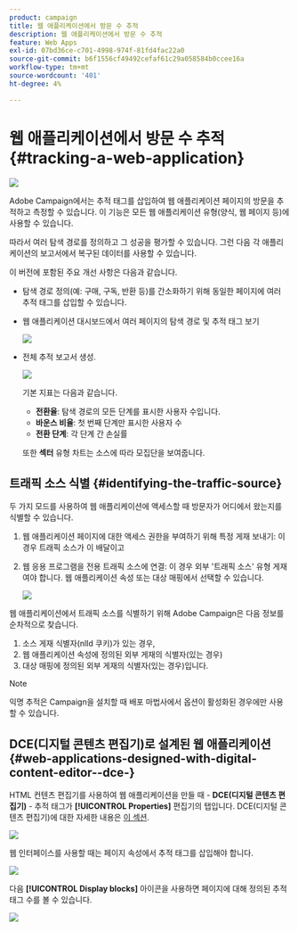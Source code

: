 ```yaml
---
product: campaign
title: 웹 애플리케이션에서 방문 수 추적
description: 웹 애플리케이션에서 방문 수 추적
feature: Web Apps
exl-id: 07bd36ce-c701-4998-974f-81fd4fac22a0
source-git-commit: b6f1556cf49492cefaf61c29a058584b0ccee16a
workflow-type: tm+mt
source-wordcount: '401'
ht-degree: 4%

---
```


# 웹 애플리케이션에서 방문 수 추적{#tracking-a-web-application}

![](../../assets/common.svg)

Adobe Campaign에서는 추적 태그를 삽입하여 웹 애플리케이션 페이지의 방문을 추적하고 측정할 수 있습니다. 이 기능은 모든 웹 애플리케이션 유형(양식, 웹 페이지 등)에 사용할 수 있습니다.

따라서 여러 탐색 경로를 정의하고 그 성공을 평가할 수 있습니다. 그런 다음 각 애플리케이션의 보고서에서 복구된 데이터를 사용할 수 있습니다.

이 버전에 포함된 주요 개선 사항은 다음과 같습니다.

* 탐색 경로 정의(예: 구매, 구독, 반환 등)를 간소화하기 위해 동일한 페이지에 여러 추적 태그를 삽입할 수 있습니다.
* 웹 애플리케이션 대시보드에서 여러 페이지의 탐색 경로 및 추적 태그 보기

   ![](assets/trackers_1.png)

* 전체 추적 보고서 생성.

   ![](assets/trackers_5.png)

   기본 지표는 다음과 같습니다.

   * **전환율**: 탐색 경로의 모든 단계를 표시한 사용자 수입니다.
   * **바운스 비율**: 첫 번째 단계만 표시한 사용자 수
   * **전환 단계**: 각 단계 간 손실률

   또한 **섹터** 유형 차트는 소스에 따라 모집단을 보여줍니다.

## 트래픽 소스 식별 {#identifying-the-traffic-source}

두 가지 모드를 사용하여 웹 애플리케이션에 액세스할 때 방문자가 어디에서 왔는지를 식별할 수 있습니다.

1. 웹 애플리케이션 페이지에 대한 액세스 권한을 부여하기 위해 특정 게재 보내기: 이 경우 트래픽 소스가 이 배달이고
1. 웹 응용 프로그램을 전용 트래픽 소스에 연결: 이 경우 외부 &#39;트래픽 소스&#39; 유형 게재여야 합니다. 웹 애플리케이션 속성 또는 대상 매핑에서 선택할 수 있습니다.

   ![](assets/trackers_6.png)

웹 애플리케이션에서 트래픽 소스를 식별하기 위해 Adobe Campaign은 다음 정보를 순차적으로 찾습니다.

1. 소스 게재 식별자(nlId 쿠키)가 있는 경우,
1. 웹 애플리케이션 속성에 정의된 외부 게재의 식별자(있는 경우)
1. 대상 매핑에 정의된 외부 게재의 식별자(있는 경우)입니다.

>[!NOTE]
>
>익명 추적은 Campaign을 설치할 때 배포 마법사에서 옵션이 활성화된 경우에만 사용할 수 있습니다.

## DCE(디지털 콘텐츠 편집기)로 설계된 웹 애플리케이션 {#web-applications-designed-with-digital-content-editor--dce-}

HTML 컨텐츠 편집기를 사용하여 웹 애플리케이션을 만들 때 - **DCE(디지털 콘텐츠 편집기)** - 추적 태그가 **[!UICONTROL Properties]** 편집기의 탭입니다. DCE(디지털 콘텐츠 편집기)에 대한 자세한 내용은 [이 섹션](about-campaign-html-editor.md).

![](assets/trackers_2.png)

웹 인터페이스를 사용할 때는 페이지 속성에서 추적 태그를 삽입해야 합니다.

![](assets/trackers_3.png)

다음 **[!UICONTROL Display blocks]** 아이콘을 사용하면 페이지에 대해 정의된 추적 태그 수를 볼 수 있습니다.

![](assets/trackers_4.png)
